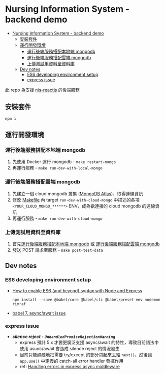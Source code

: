 # Nursing Information System - backend demo

- [Nursing Information System - backend demo](#nursing-information-system---backend-demo)
  - [安裝套件](#安裝套件)
  - [運行開發環境](#運行開發環境)
    - [運行後端服務搭配本地端 mongodb](#運行後端服務搭配本地端-mongodb)
    - [運行後端服務搭配雲端 mongodb](#運行後端服務搭配雲端-mongodb)
    - [上傳測試用資料至資料庫](#上傳測試用資料至資料庫)
  - [Dev notes](#dev-notes)
    - [ES6 developing environment setup](#es6-developing-environment-setup)
    - [express issue](#express-issue)

此 repo 為支援 [nis-reactjs](https://github.com/hjcian/nis-reactjs) 的後端服務

## 安裝套件
`npm i`
## 運行開發環境

### 運行後端服務搭配本地端 mongodb
1. 先使用 Docker 運行 mongodb - `make restart-mongo`
2. 再運行服務 - `make run-dev-with-local-mongo`

### 運行後端服務搭配雲端 mongodb
1. 先建立一個 cloud mongodb 叢集 ([MongoDB Atlas](https://www.mongodb.com/cloud/atlas))，取得連線資訊
2. 修改 [Makefile](./Makefile) 內 target `run-dev-with-cloud-mongo` 中描述的各項 `<YOUR_CLOUD_MONGO_******>` ENV，成為欲連接的 cloud mongodb 的連線資訊
3. 再運行服務 - `make run-dev-with-cloud-mongo`

### 上傳測試用資料至資料庫
1. 首先[運行後端服務搭配本地端 mongodb](#運行後端服務搭配本地端-mongodb) 或 [運行後端服務搭配雲端 mongodb](#運行後端服務搭配雲端-mongodb)
2. 發送 POST 請求至服務 - `make post-test-data`

## Dev notes
### ES6 developing environment setup
- [How to enable ES6 (and beyond) syntax with Node and Express](https://www.freecodecamp.org/news/how-to-enable-es6-and-beyond-syntax-with-node-and-express-68d3e11fe1ab/#how-does-it-work-a-high-level-view-of-what-we-need)
  ```
  npm install --save @babel/core @babel/cli @babel/preset-env nodemon rimraf
  ```
- [babel 7, async/await issue](https://stackoverflow.com/a/53736090/8694937)


### express issue
- ***silence reject - `UnhandledPromiseRejectionWarning`***
  - express 預計 5.x 才要更廣泛支援 async/await 的特性，導致目前語法中使用 asunc/await 會造成 silence reject 的情況發生
  - 目前只能醜醜地把需要 try/except 的部分包起來丟給 `next()`，然後讓 `app.use()` 中定義的 catch-all error handler 發揮作用
  - ref: [Handling errors in express async middleware](https://stackoverflow.com/a/51391081/8694937)